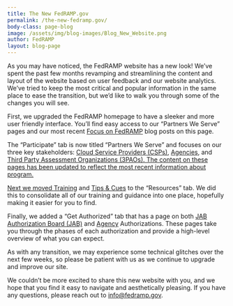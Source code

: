 ```yaml
---
title: The New FedRAMP.gov
permalink: /the-new-fedramp.gov/
body-class: page-blog
image: /assets/img/blog-images/Blog_New_Website.png
author: FedRAMP
layout: blog-page
---
```

As you may have noticed, the FedRAMP website has a new look! We’ve spent the past few months revamping and streamlining the content and layout of the website based on user feedback and our website analytics. We’ve tried to keep the most critical and popular information in the same place to ease the transition, but we’d like to walk you through some of the changes you will see.  

First, we upgraded the FedRAMP homepage to have a sleeker and more user friendly interface. You’ll find easy access to our “Partners We Serve” pages and our most recent <a href="{{site.baseurl}}/blog">Focus on FedRAMP</a> blog posts on this page. 

The “Participate” tab is now titled “Partners We Serve” and focuses on our three key stakeholders: <a href="{{site.baseurl}}/cloud-service-providers">Cloud Service Providers (CSPs)</a>, <a href="{{site.baseurl}}/federal-agencies">Agencies</a>, and <a href="{{site.baseurl}}/assessors">Third Party Assessment Organizations (3PAOs). The content on these pages has been updated to reflect the most recent information about program. 

Next we moved <a href="{{site.baseurl}}/training">Training</a> and <a href="{{site.baseurl}}/tips-cues">Tips & Cues</a> to the “Resources” tab. We did this to consolidate all of our training and guidance into one place, hopefully making it easier for you to find.

Finally, we added a “Get Authorized” tab that has a page on both <a href="{{site.baseurl}}/jab-authorization">JAB Authorization Board (JAB)</a> and <a href="{{site.baseurl}}/agency-authorization">Agency</a> Authorizations. These pages take you through the phases of each authorization and provide a high-level overview of what you can expect. 

As with any transition, we may experience some technical glitches over the next few weeks, so please be patient with us as we continue to upgrade and improve our site. 

We couldn’t be more excited to share this new website with you, and we hope that you find it easy to navigate and aesthetically pleasing. If you have any questions, please reach out to info@fedramp.gov. 

